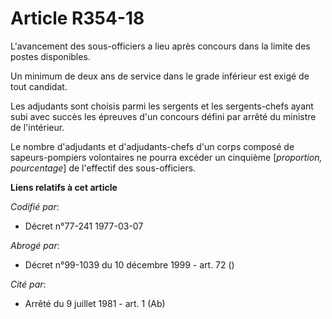 # Article R354-18

L'avancement des sous-officiers a lieu après concours dans la limite des postes disponibles.

Un minimum de deux ans de service dans le grade inférieur est exigé de tout candidat.

Les adjudants sont choisis parmi les sergents et les sergents-chefs ayant subi avec succès les épreuves d'un concours défini
par arrêté du ministre de l'intérieur.

Le nombre d'adjudants et d'adjudants-chefs d'un corps composé de sapeurs-pompiers volontaires ne pourra excéder un cinquième
[*proportion, pourcentage*] de l'effectif des sous-officiers.

**Liens relatifs à cet article**

_Codifié par_:

  - Décret n°77-241 1977-03-07

_Abrogé par_:

  - Décret n°99-1039 du 10 décembre 1999 - art. 72 ()

_Cité par_:

  - Arrêté du 9 juillet 1981 - art. 1 (Ab)
